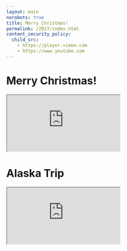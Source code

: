 ```yaml
---
layout: main
norobots: true
title: Merry Christmas!
permalink: /2017/index.html
content_security_policy:
  child_src:
    - https://player.vimeo.com
    - https://www.youtube.com
---
```


# Merry Christmas!

<div class="video is-16-by-9">
  <iframe src="https://player.vimeo.com/video/248729760?byline=0&title=0&color=dc322f" allowfullscreen></iframe>
</div>

# Alaska Trip

<div class="video is-16-by-9">
  <iframe src="https://www.youtube.com/embed/bamK2_5ZY_Y?rel=0&amp;showinfo=0" allowfullscreen></iframe>
</div>
